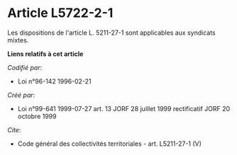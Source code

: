 # Article L5722-2-1

Les dispositions de l'article L. 5211-27-1 sont applicables aux syndicats mixtes.

**Liens relatifs à cet article**

_Codifié par_:

  - Loi n°96-142 1996-02-21

_Créé par_:

  - Loi n°99-641 1999-07-27 art. 13 JORF 28 juillet 1999 rectificatif JORF 20 octobre 1999

_Cite_:

  - Code général des collectivités territoriales - art. L5211-27-1 (V)
